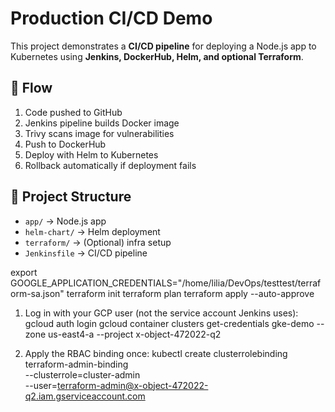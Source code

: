 # Production CI/CD Demo

This project demonstrates a **CI/CD pipeline** for deploying a Node.js app to Kubernetes using **Jenkins, DockerHub, Helm, and optional Terraform**.

## 🚀 Flow
1. Code pushed to GitHub
2. Jenkins pipeline builds Docker image
3. Trivy scans image for vulnerabilities
4. Push to DockerHub
5. Deploy with Helm to Kubernetes
6. Rollback automatically if deployment fails

## 📂 Project Structure
- `app/` → Node.js app
- `helm-chart/` → Helm deployment
- `terraform/` → (Optional) infra setup
- `Jenkinsfile` → CI/CD pipeline



export GOOGLE_APPLICATION_CREDENTIALS="/home/lilia/DevOps/testtest/terraform-sa.json"
terraform init
terraform plan
terraform apply --auto-approve


1. Log in with your GCP user (not the service account Jenkins uses):
gcloud auth login
gcloud container clusters get-credentials gke-demo --zone us-east4-a --project x-object-472022-q2

2. Apply the RBAC binding once:
kubectl create clusterrolebinding terraform-admin-binding \
  --clusterrole=cluster-admin \
  --user=terraform-admin@x-object-472022-q2.iam.gserviceaccount.com

